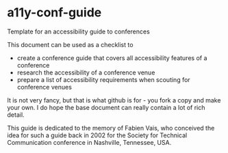 # a11y-conf-guide
Template for an accessibility guide to conferences

This document can be used as a checklist to 
+ create a conference guide that covers all accessibility features of a conference
+ research the accessibility of a conference venue
+ prepare a list of accessibility requirements when scouting for conference venues

It is not very fancy, but that is what github is for - you fork a copy and make your own. I do hope the base document can really contain a lot of rich detail. 

This guide is dedicated to the memory of Fabien Vais, who conceived the idea for such a guide back in 2002 for the Society for Technical Communication conference in Nashville, Tennessee, USA. 
